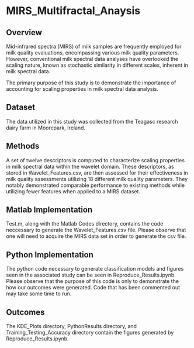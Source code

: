 # MIRS_Multifractal_Anaysis

## Overview
Mid-infrared spectra (MIRS) of milk samples are frequently employed for milk quality evaluations, encompassing various milk quality parameters. However, conventional milk spectral data analyses have overlooked the scaling nature, known as stochastic similarity in different scales, inherent in milk spectral data. 

The primary purpose of this study is to demonstrate the importance of accounting for scaling properties in milk spectral data analysis.

## Dataset
The data utilized in this study was collected from the Teagasc research dairy farm in Moorepark, Ireland. 

## Methods
A set of twelve descriptors is computed to characterize scaling properties in milk spectral data within the wavelet domain. These descriptors, as stored in Wavelet_Features.csv, are then assessed for their effectiveness in milk quality assessments utilizing 18 different milk quality parameters. They notably demonstrated comparable performance to existing methods while utilizing fewer features when applied to a MIRS dataset.

## Matlab Implementation
Test.m, along with the Matlab Codes directory, contains the code neccessary to generate the Wavelet_Features.csv file. Please observe that one will need to acquire the MIRS data set in order to generate the csv file.

## Python Implementation
The python code necessary to generate classification models and figures seen in the associated study can be seen in Reproduce_Results.ipynb. Please observe that the purpose of this code is only to demonstrate the how our outcomes were generated. Code that has been commented out may take some time to run.

## Outcomes
The KDE_Plots directory, PythonResults directory, and Training_Testing_Accuracy directory contain the figures generated by Reproduce_Results.ipynb. 
